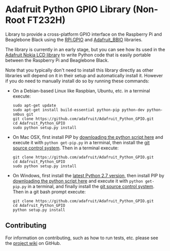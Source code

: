 Adafruit Python GPIO Library (Non-Root FT232H)
============================

Library to provide a cross-platform GPIO interface on the Raspberry Pi and Beaglebone Black using the [RPi.GPIO](https://pypi.python.org/pypi/RPi.GPIO) and [Adafruit_BBIO](https://pypi.python.org/pypi/Adafruit_BBIO) libraries.

The library is currently in an early stage, but you can see how its used in the [Adafruit Nokia LCD library](https://github.com/adafruit/Adafruit_Nokia_LCD) to write Python code that is easily portable between the Raspberry Pi and Beaglebone Black.

Note that you typically don't need to install this library directly as other libraries will depend on it in their setup and automatically install it.  However if you do need to manually install do so by running these commands:

- On a Debian-based Linux like Raspbian, Ubuntu, etc. in a terminal execute:
  
  ```
  sudo apt-get update
  sudo apt-get install build-essential python-pip python-dev python-smbus git
  git clone https://github.com/adafruit/Adafruit_Python_GPIO.git
  cd Adafruit_Python_GPIO
  sudo python setup.py install
  ```

- On Mac OSX, first install PIP by [downloading the python script here](https://bootstrap.pypa.io/get-pip.py) and execute it with `python get-pip.py` in a terminal, then install the [git source control system](http://git-scm.com/downloads).  Then in a terminal execute:
  
  ```
  git clone https://github.com/adafruit/Adafruit_Python_GPIO.git
  cd Adafruit_Python_GPIO
  sudo python setup.py install
  ```

- On Windows, first install the [latest Python 2.7 version](https://www.python.org/downloads/windows/), then install PIP by [downloading the python script here](https://bootstrap.pypa.io/get-pip.py) and execute it with `python get-pip.py` in a terminal, and finally install the [git source control system](http://git-scm.com/downloads).  Then in a git bash prompt execute:
  
  ```
  git clone https://github.com/adafruit/Adafruit_Python_GPIO.git
  cd Adafruit_Python_GPIO
  python setup.py install
  ```

Contributing
------------

For information on contributing, such as how to run tests, etc. please see the [project wiki](https://github.com/adafruit/Adafruit_Python_GPIO/wiki/Running-Tests) on GitHub.
